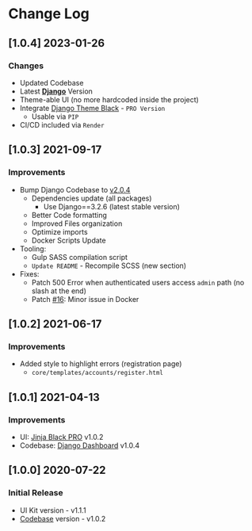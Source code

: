 # Change Log

## [1.0.4] 2023-01-26
### Changes

- Updated Codebase
- Latest **[Django](https://appseed.us/admin-dashboards/django/)** Version
- Theme-able UI (no more hardcoded inside the project)
- Integrate [Django Theme Black](https://github.com/app-generator/django-admin-black-pro) - `PRO Version`
  - Usable via `PIP`
- CI/CD included via `Render`

## [1.0.3] 2021-09-17
### Improvements

- Bump Django Codebase to [v2.0.4](https://github.com/app-generator/boilerplate-code-django-dashboard/releases)
  - Dependencies update (all packages)
    - Use Django==3.2.6 (latest stable version)
  - Better Code formatting
  - Improved Files organization
  - Optimize imports
  - Docker Scripts Update 
- Tooling:
  - Gulp SASS compilation script   
  - `Update README` - Recompile SCSS (new section)
- Fixes: 
  - Patch 500 Error when authenticated users access `admin` path (no slash at the end)
  - Patch [#16](https://github.com/app-generator/boilerplate-code-django-dashboard/issues/16): Minor issue in Docker 

## [1.0.2] 2021-06-17
### Improvements

- Added style to highlight errors (registration page)
    - `core/templates/accounts/register.html`

## [1.0.1] 2021-04-13
### Improvements

- UI: [Jinja Black PRO](https://github.com/app-generator/jinja-black-dashboard-pro) v1.0.2
- Codebase: [Django Dashboard](https://github.com/app-generator/boilerplate-code-django-dashboard) v1.0.4

## [1.0.0] 2020-07-22
### Initial Release

- UI Kit version - v1.1.1
- [Codebase](https://github.com/app-generator/boilerplate-code-django-dashboard) version - v1.0.2

